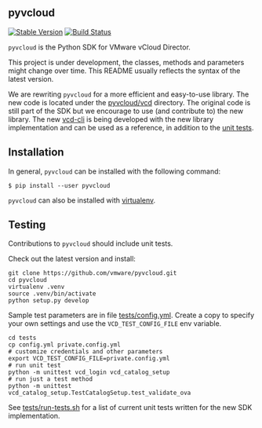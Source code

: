 pyvcloud
---

[![Stable Version](https://img.shields.io/pypi/v/pyvcloud.svg)](https://pypi.python.org/pypi/pyvcloud) [![Build Status](https://img.shields.io/travis/vmware/pyvcloud.svg?style=flat)](https://travis-ci.org/vmware/pyvcloud/)

`pyvcloud` is the Python SDK for VMware vCloud Director.

This project is under development, the classes, methods and parameters might change over time. This README usually reflects the syntax of the latest version.

We are rewriting `pyvcloud` for a more efficient and easy-to-use library. The new code is located under the [pyvcloud/vcd](pyvcloud/vcd) directory. The original code is still part of the SDK but we encourage to use (and contribute to) the new library. The new [vcd-cli](https://vmware.github.io/vcd-cli) is being developed with the new library implementation and can be used as a reference, in addition to the [unit tests](tests/run-tests.sh).


Installation
---

In general, `pyvcloud` can be installed with the following command:

```shell
$ pip install --user pyvcloud
```

`pyvcloud` can also be installed with [virtualenv](http://docs.python-guide.org/en/latest/dev/virtualenvs).


Testing
---

Contributions to `pyvcloud` should include unit tests.

Check out the latest version and install:

```shell
git clone https://github.com/vmware/pyvcloud.git
cd pyvcloud
virtualenv .venv
source .venv/bin/activate
python setup.py develop
```

Sample test parameters are in file [tests/config.yml](tests/config.yml). Create a copy to specify your own settings and use the `VCD_TEST_CONFIG_FILE` env variable.

```shell
cd tests
cp config.yml private.config.yml
# customize credentials and other parameters
export VCD_TEST_CONFIG_FILE=private.config.yml
# run unit test
python -m unittest vcd_login vcd_catalog_setup
# run just a test method
python -m unittest vcd_catalog_setup.TestCatalogSetup.test_validate_ova
```

See [tests/run-tests.sh](tests/run-tests.sh) for a list of current unit tests written for the new SDK implementation.
